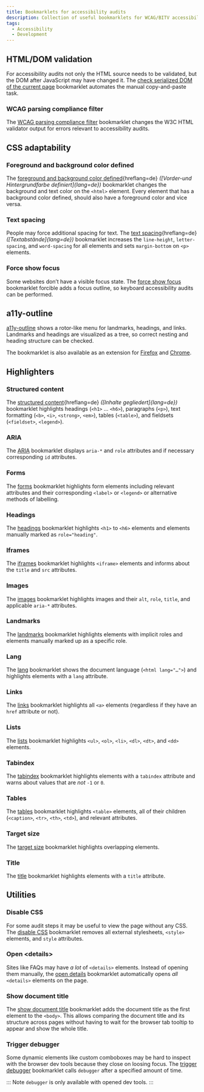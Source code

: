 ```yaml
---
title: Bookmarklets for accessibility audits
description: Collection of useful bookmarklets for WCAG/BITV accessibility audits.
tags:
  - Accessibility
  - Development
---
```


## HTML/DOM validation

For accessibility audits not only the HTML source needs to be validated, but the DOM after JavaScript may have changed it. The [check serialized DOM of the current page](https://validator.w3.org/nu/about.html#extras) bookmarklet automates the manual copy-and-paste task.

### WCAG parsing compliance filter

The [WCAG parsing compliance filter](https://validator.w3.org/nu/about.html#extras) bookmarklet changes the W3C HTML validator output for errors relevant to accessibility audits.

## CSS adaptability

### Foreground and background color defined

The [foreground and background color defined](https://www.bitvtest.de/bitv_test/das_testverfahren_im_detail/werkzeugliste/bookmarklets.html#:~:text=Bookmarklet-,%22Vorder%2Dund%20Hintergrundfarbe%20definiert%22){hreflang=de} _([Vorder-und Hintergrundfarbe definiert]{lang=de})_ bookmarklet changes the background and text color on the `<html>` element. Every element that has a background color defined, should also have a foreground color and vice versa.

### Text spacing

People may force additional spacing for text. The [text spacing](https://www.bitvtest.de/bitv_test/das_testverfahren_im_detail/werkzeugliste/bookmarklets.html#:~:text=Bookmarklet-,%22Textabst%C3%A4nde%22){hreflang=de} _([Textabstände]{lang=de})_ bookmarklet increases the `line-height`, `letter-spacing`, and `word-spacing` for all elements and sets `margin-bottom` on `<p>` elements.

### Force show focus

Some websites don’t have a visible focus state. The [force show focus](https://pauljadam.com/bookmarklets/focus.html) bookmarklet forcible adds a focus outline, so keyboard accessibility audits can be performed.

## a11y-outline

[a11y-outline](https://github.com/xi/a11y-outline) shows a rotor-like menu for landmarks, headings, and links. Landmarks and headings are visualized as a tree, so correct nesting and heading structure can be checked.

The bookmarklet is also available as an extension for [Firefox](https://addons.mozilla.org/firefox/addon/a11y-outline/) and [Chrome](https://addons.mozilla.org/de/firefox/addon/a11y-outline/).

## Highlighters

### Structured content

The [structured content](https://www.bitvtest.de/bitv_test/das_testverfahren_im_detail/werkzeugliste/bookmarklets.html#:~:text=Inhalte%20gegliedert){hreflang=de} _([Inhalte gegliedert]{lang=de})_ bookmarklet highlights headings (`<h1>` … `<h6>`), paragraphs (`<p>`), text formatting (`<b>`, `<i>`, `<strong>`, `<em>`), tables (`<table>`), and fieldsets (`<fieldset>`, `<legend>`).

### ARIA

The [ARIA](https://pauljadam.com/bookmarklets/aria.html) bookmarklet displays `aria-*` and `role` attributes and if necessary corresponding `id` attributes.

### Forms

The [forms](https://pauljadam.com/bookmarklets/forms.html) bookmarklet highlights form elements including relevant attributes and their corresponding `<label>` or `<legend>` or alternative methods of labelling.

### Headings

The [headings](https://pauljadam.com/bookmarklets/headings.html) bookmarklet highlights `<h1>` to `<h6>` elements and elements manually marked as `role="heading"`.

### Iframes

The [iframes](https://pauljadam.com/bookmarklets/iframes.html) bookmarklet highlights `<iframe>` elements and informs about the `title` and `src` attributes.

### Images

The [images](https://pauljadam.com/bookmarklets/images.html) bookmarklet highlights images and their `alt`, `role`, `title`, and applicable `aria-*` attributes.

### Landmarks

The [landmarks](https://pauljadam.com/bookmarklets/landmarks.html) bookmarklet highlights elements with implicit roles and elements manually marked up as a specific role.

### Lang

The [lang](https://www.pauljadam.com/bookmarklets/#:~:text=Lang) bookmarklet shows the document language (`<html lang="…">`) and highlights elements with a `lang` attribute.

### Links

The [links](https://gist.github.com/mvsde/d339346e2c6b38ac37eaccd377cf7b20#file-highlight-links-js) bookmarklet highlights all `<a>` elements (regardless if they have an `href` attribute or not).

### Lists

The [lists](https://pauljadam.com/bookmarklets/lists.html) bookmarklet highlights `<ul>`, `<ol>`, `<li>`, `<dl>`, `<dt>`, and `<dd>` elements.

### Tabindex

The [tabindex](https://pauljadam.com/bookmarklets/tabindex.html) bookmarklet highlights elements with a `tabindex` attribute and warns about values that are _not_ `-1` or `0`.

### Tables

The [tables](https://pauljadam.com/bookmarklets/tables.html) bookmarklet highlights `<table>` elements, all of their children (`<caption>`, `<tr>`, `<th>`, `<td>`), and relevant attributes.

### Target size

The [target size](https://github.com/stevefaulkner/targetsize) bookmarklet highlights overlapping elements.

### Title

The [title](https://pauljadam.com/bookmarklets/title.html) bookmarklet highlights elements with a `title` attribute.

## Utilities

### Disable CSS

For some audit steps it may be useful to view the page without any CSS. The [disable CSS](https://gist.github.com/mvsde/d339346e2c6b38ac37eaccd377cf7b20#file-disable-css-js) bookmarklet removes all external stylesheets, `<style>` elements, and `style` attributes.

### Open \<details>

Sites like FAQs may have _a lot_ of `<details>` elements. Instead of opening them manually, the [open details](https://gist.github.com/mvsde/d339346e2c6b38ac37eaccd377cf7b20#file-open-details-js) bookmarklet automatically opens _all_ `<details>` elements on the page.

### Show document title

The [show document title](https://gist.github.com/mvsde/d339346e2c6b38ac37eaccd377cf7b20#file-show-document-title-js) bookmarklet adds the document title as the first element to the `<body>`. This allows comparing the document title and its structure across pages without having to wait for the browser tab tooltip to appear and show the whole title.

### Trigger debugger

Some dynamic elements like custom comboboxes may be hard to inspect with the browser dev tools because they close on loosing focus. The [trigger debugger](https://gist.github.com/mvsde/d339346e2c6b38ac37eaccd377cf7b20#file-trigger-debugger-js) bookmarklet calls `debugger` after a specified amount of time.

::: Note
`debugger` is only available with opened dev tools.
:::
